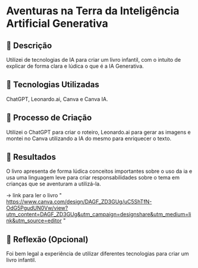 # Aventuras na Terra da Inteligência Artificial Generativa

## 📒 Descrição
Utilizei de tecnologias de IA para criar um livro infantil, com o intuito de explicar de forma clara e lúdica o que é a IA Generativa.

## 🤖 Tecnologias Utilizadas
ChatGPT, Leonardo.ai, Canva e Canva IA.

## 🧐 Processo de Criação
Utilizei o ChatGPT para criar o roteiro, Leonardo.ai para gerar as imagens e montei no Canva utilizando a IA do mesmo para enriquecer o texto.

## 🚀 Resultados
O livro apresenta de forma lúdica conceitos importantes sobre o uso da ia e usa uma linguagem leve para criar responsabilidades sobre o tema em crianças que se aventuram a utilizá-la.

-> link para ler o livro " https://www.canva.com/design/DAGF_ZD3GUg/uC5ShTfN-OdG5PgudUN0Vw/view?utm_content=DAGF_ZD3GUg&utm_campaign=designshare&utm_medium=link&utm_source=editor "

## 💭 Reflexão (Opcional)
Foi bem legal a experiência de utilizar diferentes tecnologias para criar um livro infantil.


